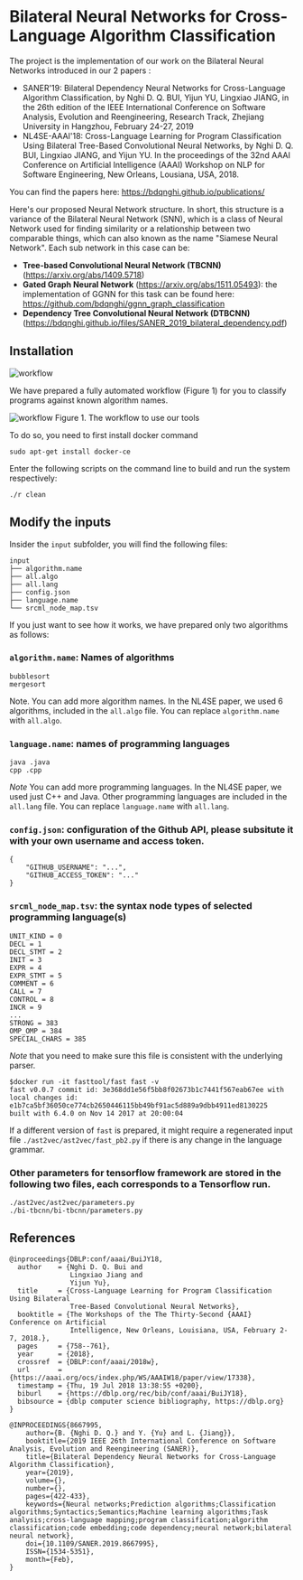 # Bilateral Neural Networks for Cross-Language Algorithm Classification

The project is the implementation of our work on the Bilateral Neural Networks introduced in our 2 papers :

- SANER'19: Bilateral Dependency Neural Networks for Cross-Language Algorithm Classification, by Nghi D. Q. BUI, Yijun YU, Lingxiao JIANG, in the 26th edition of the IEEE International Conference on Software Analysis, Evolution and Reengineering, Research Track, Zhejiang University in Hangzhou, February 24-27, 2019
- NL4SE-AAAI'18: Cross-Language Learning for Program Classification Using Bilateral Tree-Based Convolutional Neural Networks, by Nghi D. Q. BUI, Lingxiao JIANG, and Yijun YU. In the proceedings of the 32nd AAAI Conference on Artificial Intelligence (AAAI) Workshop on NLP for Software Engineering, New Orleans, Lousiana, USA, 2018. 

You can find the papers here: https://bdqnghi.github.io/publications/

Here's our proposed Neural Network structure. In short, this structure is a variance of the Bilateral Neural Network (SNN), which is  a class of Neural Network used for finding similarity or a relationship between two comparable things, which can also known as the name "Siamese Neural Network". Each sub network in this case can be:
- **Tree-based Convolutional Neural Network (TBCNN)** (https://arxiv.org/abs/1409.5718)
- **Gated Graph Neural Network** (https://arxiv.org/abs/1511.05493): the implementation of GGNN for this task can be found here: https://github.com/bdqnghi/ggnn_graph_classification
- **Dependency Tree Convolutional Neural Network (DTBCNN)** (https://bdqnghi.github.io/files/SANER_2019_bilateral_dependency.pdf)

## Installation

![workflow](doc/model.png)

We have prepared a fully automated workflow (Figure 1) for you to classify programs against known algorithm names.

![workflow](doc/workflow.png)
Figure 1. The workflow to use our tools

To do so, you need to first install docker command

```
sudo apt-get install docker-ce
```

Enter the following scripts on the command line to build and run the system respectively:
```
./r clean
```

## Modify the inputs

Insider the `input` subfolder, you will find the following files:
```
input
├── algorithm.name
├── all.algo
├── all.lang
├── config.json
├── language.name
└── srcml_node_map.tsv
```

If you just want to see how it works, we have prepared only two algorithms as follows:

### `algorithm.name`: Names of algorithms
```
bubblesort
mergesort
```

Note. You can add more algorithm names. In the NL4SE paper, we used 6 algorithms, included in the `all.algo` file. You can replace
`algorithm.name` with `all.algo`.

### `language.name`: names of programming languages
```
java .java
cpp .cpp
```
*Note* You can add more programming languages. In the NL4SE paper, we used just C++ and Java. Other programming languages are included in the `all.lang` file. You can replace `language.name` with `all.lang`.

### `config.json`: configuration of the Github API, please subsitute it with your own username and access token. 
```
{
    "GITHUB_USERNAME": "...",
    "GITHUB_ACCESS_TOKEN": "..."
}
```

### `srcml_node_map.tsv`: the syntax node types of selected programming language(s)
```
UNIT_KIND = 0
DECL = 1
DECL_STMT = 2
INIT = 3
EXPR = 4
EXPR_STMT = 5
COMMENT = 6
CALL = 7
CONTROL = 8
INCR = 9
...
STRONG = 383
OMP_OMP = 384
SPECIAL_CHARS = 385
```

*Note* that you need to make sure this file is consistent with the underlying parser.
```
$docker run -it fasttool/fast fast -v
fast v0.0.7 commit id: 3e368dd1e56f5bb8f02673b1c7441f567eab67ee with local changes id: e1b7ca5bf36050ce774cb2650446115bb49bf91ac5d889a9dbb4911ed8130225
built with 6.4.0 on Nov 14 2017 at 20:00:04
```

If a different version of `fast` is prepared, it might require a regenerated input file `./ast2vec/ast2vec/fast_pb2.py` if there is any change in the language grammar. 

### Other parameters for tensorflow framework are stored in the following two files, each corresponds to a Tensorflow run.
```
./ast2vec/ast2vec/parameters.py
./bi-tbcnn/bi-tbcnn/parameters.py
```

## References
```
@inproceedings{DBLP:conf/aaai/BuiJY18,
  author    = {Nghi D. Q. Bui and
               Lingxiao Jiang and
               Yijun Yu},
  title     = {Cross-Language Learning for Program Classification Using Bilateral
               Tree-Based Convolutional Neural Networks},
  booktitle = {The Workshops of the The Thirty-Second {AAAI} Conference on Artificial
               Intelligence, New Orleans, Louisiana, USA, February 2-7, 2018.},
  pages     = {758--761},
  year      = {2018},
  crossref  = {DBLP:conf/aaai/2018w},
  url       = {https://aaai.org/ocs/index.php/WS/AAAIW18/paper/view/17338},
  timestamp = {Thu, 19 Jul 2018 13:38:55 +0200},
  biburl    = {https://dblp.org/rec/bib/conf/aaai/BuiJY18},
  bibsource = {dblp computer science bibliography, https://dblp.org}
}

@INPROCEEDINGS{8667995, 
    author={B. {Nghi D. Q.} and Y. {Yu} and L. {Jiang}}, 
    booktitle={2019 IEEE 26th International Conference on Software Analysis, Evolution and Reengineering (SANER)}, 
    title={Bilateral Dependency Neural Networks for Cross-Language Algorithm Classification}, 
    year={2019}, 
    volume={}, 
    number={}, 
    pages={422-433}, 
    keywords={Neural networks;Prediction algorithms;Classification algorithms;Syntactics;Semantics;Machine learning algorithms;Task analysis;cross-language mapping;program classification;algorithm classification;code embedding;code dependency;neural network;bilateral neural network}, 
    doi={10.1109/SANER.2019.8667995}, 
    ISSN={1534-5351}, 
    month={Feb},
}

```
